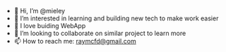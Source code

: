 - 👋 Hi, I’m @mieley
- 👀 I’m interested in learning and building new tech to make work easier
- 🌱 I love buiding WebApp
- 💞️ I’m looking to collaborate on similar project to learn more
- 📫 How to reach me: raymcfd@gmail.com

<!---
mieley/mieley is a ✨ special ✨ repository because its `README.md` (this file) appears on your GitHub profile.
You can click the Preview link to take a look at your changes.
--->
